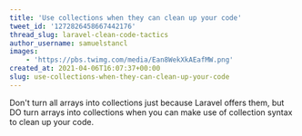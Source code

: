 ```yaml
---
title: 'Use collections when they can clean up your code'
tweet_id: '1272826458667442176'
thread_slug: laravel-clean-code-tactics
author_username: samuelstancl
images:
    - 'https://pbs.twimg.com/media/Ean8WekXkAEafMW.png'
created_at: 2021-04-06T16:07:37+00:00
slug: use-collections-when-they-can-clean-up-your-code
---
```


Don't turn all arrays into collections just because Laravel offers them, but DO turn arrays into collections when you can make use of collection syntax to clean up your code.